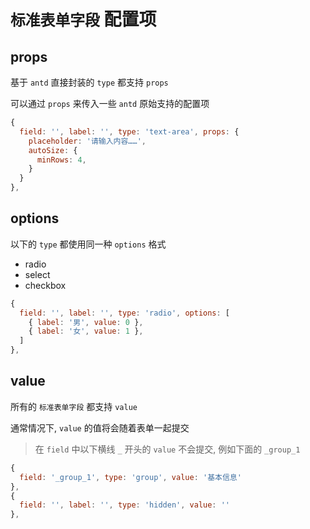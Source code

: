 # `标准表单字段` 配置项

## props

基于 `antd` 直接封装的 `type` 都支持 `props`

可以通过 `props` 来传入一些 `antd` 原始支持的配置项

```javascript
{
  field: '', label: '', type: 'text-area', props: {
    placeholder: '请输入内容……',
    autoSize: {
      minRows: 4,
    }
  }
},
```

## options

以下的 `type` 都使用同一种 `options` 格式

- radio
- select
- checkbox

```javascript
{
  field: '', label: '', type: 'radio', options: [
    { label: '男', value: 0 },
    { label: '女', value: 1 },
  ]
},
```

## value

所有的 `标准表单字段` 都支持 `value`

通常情况下, `value` 的值将会随着表单一起提交

> 在 `field` 中以下横线 `_` 开头的 `value` 不会提交, 例如下面的 `_group_1`

```javascript
{
  field: '_group_1', type: 'group', value: '基本信息'
},
{
  field: '', label: '', type: 'hidden', value: ''
},
```

